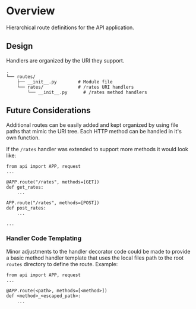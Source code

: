 # Overview

Hierarchical route definitions for the API application.

## Design

Handlers are organized by the URI they support.

```
.
└── routes/
    ├── __init__.py        # Module file
    └── rates/             # /rates URI handlers
        └── __init__.py      # /rates method handlers
```

## Future Considerations

Additional routes can be easily added and kept organized by using file paths that mimic the URI tree. Each HTTP method can be handled in it's own function.

If the `/rates` handler was extended to support more methods it would look like:
```
from api import APP, request
...

@APP.route("/rates", methods=[GET])
def get_rates:
    ...

APP.route("/rates", methods=[POST])
def post_rates:
    ...

...
```

### Handler Code Templating

Minor adjustments to the handler decorator code could be made to provide a basic method handler template that uses the local files path to the root `routes` directory to define the route.
Example:
```
from api import APP, request
...

@APP.route(<path>, methods=[<method>])
def <method>_<escaped_path>:
    ...
```
